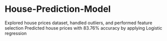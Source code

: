 # House-Prediction-Model
Explored house prices dataset, handled outliers, and performed feature selection 
Predicted house prices with 83.76% accuracy by applying Logistic regression
